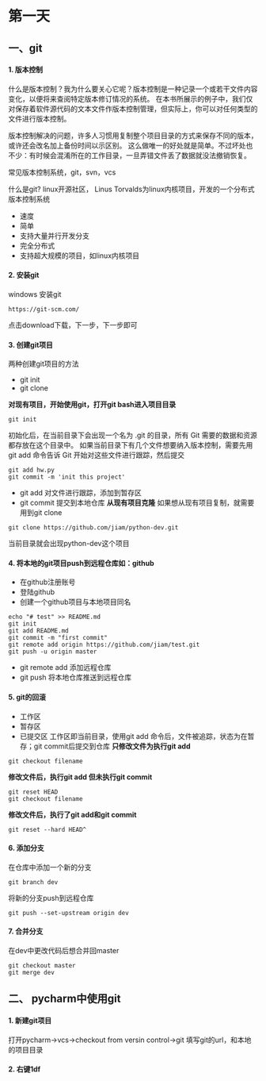 # 第一天
## 一、git
#### 1. 版本控制
什么是版本控制？我为什么要关心它呢？版本控制是一种记录一个或若干文件内容变化，以便将来查阅特定版本修订情况的系统。
在本书所展示的例子中，我们仅对保存着软件源代码的文本文件作版本控制管理，但实际上，你可以对任何类型的文件进行版本控制。

版本控制解决的问题，许多人习惯用复制整个项目目录的方式来保存不同的版本，或许还会改名加上备份时间以示区别。
这么做唯一的好处就是简单。不过坏处也不少：有时候会混淆所在的工作目录，一旦弄错文件丢了数据就没法撤销恢复。

常见版本控制系统，git，svn，vcs

什么是git? linux开源社区， Linus Torvalds为linux内核项目，开发的一个分布式版本控制系统
* 速度
* 简单
* 支持大量并行开发分支
* 完全分布式
* 支持超大规模的项目，如linux内核项目
#### 2. 安装git
windows 安装git
````
https://git-scm.com/
````
点击download下载，下一步，下一步即可

#### 3. 创建git项目
两种创建git项目的方法
* git init
* git clone

**对现有项目，开始使用git，打开git bash进入项目目录**
````
git init
````
初始化后，在当前目录下会出现一个名为 .git 的目录，所有 Git 需要的数据和资源都存放在这个目录中。
如果当前目录下有几个文件想要纳入版本控制，需要先用 git add 命令告诉 Git 开始对这些文件进行跟踪，然后提交
````
git add hw.py
git commit -m 'init this project'
````
* git add 对文件进行跟踪，添加到暂存区
* git commit 提交到本地仓库
**从现有项目克隆**
如果想从现有项目复制，就需要用到git clone
````
git clone https://github.com/jiam/python-dev.git
````
当前目录就会出现python-dev这个项目

#### 4. 将本地的git项目push到远程仓库如：github
* 在github注册账号
* 登陆github
* 创建一个github项目与本地项目同名
````
echo "# test" >> README.md
git init
git add README.md
git commit -m "first commit"
git remote add origin https://github.com/jiam/test.git
git push -u origin master
````
* git remote add  添加远程仓库
* git push 将本地仓库推送到远程仓库

#### 5. git的回滚
* 工作区
* 暂存区
* 已提交区
工作区即当前目录，使用git add 命令后，文件被追踪，状态为在暂存；git commit后提交到仓库
**只修改文件为执行git add**
````
git checkout filename
````
**修改文件后，执行git add 但未执行git commit**
````
git reset HEAD
git checkout filename
````
**修改文件后，执行了git add和git commit**
````
git reset --hard HEAD^
````

#### 6. 添加分支
在仓库中添加一个新的分支
````
git branch dev
````
将新的分支push到远程仓库
````
git push --set-upstream origin dev
````
#### 7. 合并分支
在dev中更改代码后想合并回master
````
git checkout master
git merge dev
````

## 二、 pycharm中使用git
#### 1. 新建git项目
打开pycharm->vcs->checkout from versin control->git 
填写git的url，和本地的项目目录

#### 2. 右键1df 






